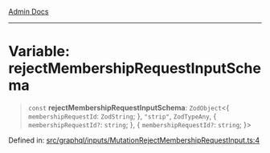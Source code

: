 [Admin Docs](/)

***

# Variable: rejectMembershipRequestInputSchema

> `const` **rejectMembershipRequestInputSchema**: `ZodObject`\<\{ `membershipRequestId`: `ZodString`; \}, `"strip"`, `ZodTypeAny`, \{ `membershipRequestId?`: `string`; \}, \{ `membershipRequestId?`: `string`; \}\>

Defined in: [src/graphql/inputs/MutationRejectMembershipRequestInput.ts:4](https://github.com/gautam-divyanshu/talawa-api/blob/1d38acecd3e456f869683fb8dca035a5e42010d5/src/graphql/inputs/MutationRejectMembershipRequestInput.ts#L4)
